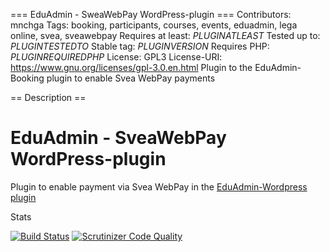 === EduAdmin - SweaWebPay WordPress-plugin ===
Contributors: mnchga
Tags: booking, participants, courses, events, eduadmin, lega online, svea, sveawebpay
Requires at least: $PLUGINATLEAST$
Tested up to: $PLUGINTESTEDTO$
Stable tag: $PLUGINVERSION$
Requires PHP: $PLUGINREQUIREDPHP$
License: GPL3
License-URI: https://www.gnu.org/licenses/gpl-3.0.en.html
Plugin to the EduAdmin-Booking plugin to enable Svea WebPay payments

== Description ==

# EduAdmin - SveaWebPay WordPress-plugin

Plugin to enable payment via Svea WebPay in the [EduAdmin-Wordpress plugin](https://github.com/MultinetInteractive/EduAdmin-WordPress)

Stats

[![Build Status](https://scrutinizer-ci.com/g/MultinetInteractive/EduAdmin-WordPress-SveaWebPay/badges/build.png?b=master)](https://scrutinizer-ci.com/g/MultinetInteractive/EduAdmin-WordPress-SveaWebPay/build-status/master)
[![Scrutinizer Code Quality](https://scrutinizer-ci.com/g/MultinetInteractive/EduAdmin-WordPress-SveaWebPay/badges/quality-score.png?b=master)](https://scrutinizer-ci.com/g/MultinetInteractive/EduAdmin-WordPress-SveaWebPay/?branch=master)
